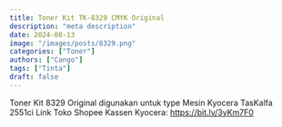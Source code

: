 ```yaml
---
title: Toner Kit TK-8329 CMYK Original
description: "meta description"
date: 2024-08-13
image: "/images/posts/8329.png"
categories: ["Toner"]
authors: ["Cango"]
tags: ["Tinta"]
draft: false
---
```


Toner Kit 8329 Original digunakan untuk type Mesin Kyocera TasKalfa 2551ci 
Link Toko Shopee Kassen Kyocera: https://bit.ly/3yKm7F0
